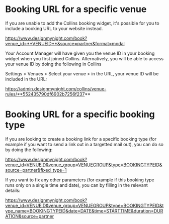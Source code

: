 # Booking URL for a specific venue

If you are unable to add the Collins booking widget, it's possible for you to include a booking URL to your website instead. 

https://www.designmynight.com/book?venue_id=**VENUEID**&source=partner&format=modal

Your Account Manager will have given you the venue ID in your booking widget when you first joined Collins. Alternatively, you will be able to access your venue ID by doing the following in Collins

Settings > Venues > Select your venue > in the URL, your venue ID will be included in the URL:

https://admin.designmynight.com/collins/venue-rules/**552435790df6902b7256f237**

# Booking URL for a specific booking type

If you are looking to create a booking link for a specific booking type (for example if you want to send a link out in a targetted mail out), you can do so by doing the following:

https://www.designmynight.com/book?venue_id=VENUEID&venue_group=VENUEGROUP&type=BOOKINGTYPEID&source=partner&fixed_type=1

If you want to fix any other parameters (for example if this booking type runs only on a single time and date), you can by filling in the relevant details:

https://www.designmynight.com/book?venue_id=VENUEID&venue_group=VENUEGROUP&type=BOOKINGTYPEID&type_name=BOOKINGTYPEID&date=DATE&time=STARTTIME&duration=DURATION&source=partner

